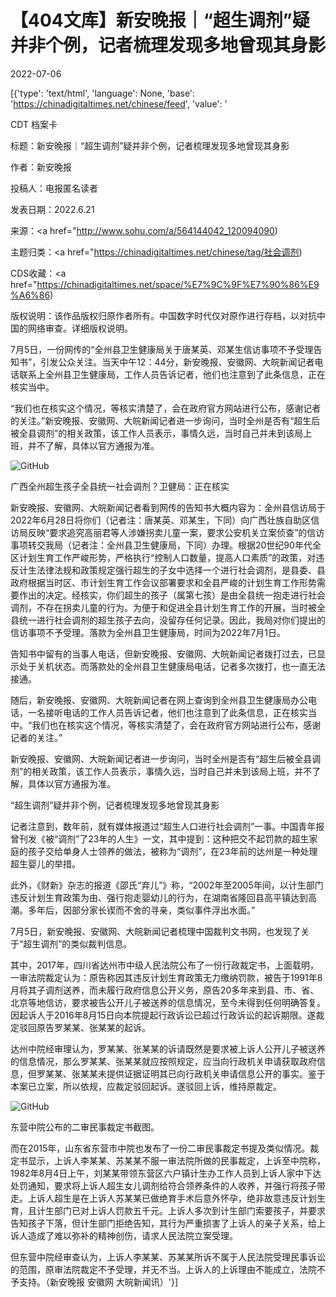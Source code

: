 # 【404文库】新安晚报｜“超生调剂”疑并非个例，记者梳理发现多地曾现其身影

2022-07-06

[{'type': 'text/html', 'language': None, 'base': 'https://chinadigitaltimes.net/chinese/feed', 'value': '

CDT 档案卡

标题：新安晚报｜“超生调剂”疑并非个例，记者梳理发现多地曾现其身影

作者：新安晚报

投稿人：电报匿名读者

发表日期：2022.6.21

来源：<a href="http://www.sohu.com/a/564144042_120094090)

主题归类：<a href="https://chinadigitaltimes.net/chinese/tag/社会调剂)

CDS收藏：<a href="https://chinadigitaltimes.net/space/%E7%9C%9F%E7%90%86%E9%A6%86)

版权说明：该作品版权归原作者所有。中国数字时代仅对原作进行存档，以对抗中国的网络审查。详细版权说明。





7月5日，一份网传的“全州县卫生健康局关于唐某英、邓某生信访事项不予受理告知书”，引发公众关注。当天中午12：44分，新安晚报、安徽网、大皖新闻记者电话联系上全州县卫生健康局，工作人员告诉记者，他们也注意到了此条信息，正在核实当中。

“我们也在核实这个情况，等核实清楚了，会在政府官方网站进行公布，感谢记者的关注。”新安晚报、安徽网、大皖新闻记者进一步询问，当时全州是否有“超生后被全县调剂”的相关政策，该工作人员表示，事情久远，当时自己并未到该局上班，并不了解，具体以官方通报为准。

![GitHub](https://chinadigitaltimes.net/chinese/files/2022/07/post-683915-62c5382397ffa.png)

广西全州超生孩子全县统一社会调剂？卫健局：正在核实

新安晚报、安徽网、大皖新闻记者看到网传的告知书大概内容为：全州县信访局于2022年6月28日将你们（记者注：唐某英、邓某生，下同）向广西壮族自助区信访局反映“要求追究高丽君等人涉嫌拐卖儿童一案，要求公安机关立案侦查”的信访事项转交我局（记者注：全州县卫生健康局，下同）办理。根据20世纪90年代全区计划生育工作严峻形势，严格执行“控制人口数量，提高人口素质”的政策，对违反计生法律法规和政策规定强行超生的子女中选择一个进行社会调剂，是县委、县政府根据当时区、市计划生育工作会议部署要求和全县严峻的计划生育工作形势需要作出的决定。经核实，你们超生的孩子（属第七孩）是由全县统一抱走进行社会调剂，不存在拐卖儿童的行为。为便于和促进全县计划生育工作的开展，当时被全县统一进行社会调剂的超生孩子去向，没留存任何记录。因此，我局对你们提出的信访事项不予受理。落款为全州县卫生健康局，时间为2022年7月1日。

告知书中留有的当事人电话，但新安晚报、安徽网、大皖新闻记者拨打过去，已显示处于关机状态。而落款处的全州县卫生健康局电话，记者多次拨打，也一直无法接通。

随后，新安晚报、安徽网、大皖新闻记者在网上查询到全州县卫生健康局办公电话，一名接听电话的工作人员告诉记者，他们也注意到了此条信息，正在核实当中。“我们也在核实这个情况，等核实清楚了，会在政府官方网站进行公布，感谢记者的关注。”

新安晚报、安徽网、大皖新闻记者进一步询问，当时全州是否有“超生后被全县调剂”的相关政策，该工作人员表示，事情久远，当时自己并未到该局上班，并不了解，具体以官方通报为准。

“超生调剂”疑并非个例，记者梳理发现多地曾现其身影

记者注意到，数年前，就有媒体报道过“超生人口进行社会调剂”一事。中国青年报曾刊发《被“调剂”了23年的人生》一文，其中提到：这种把交不起罚款的超生家庭的孩子交给单身人士领养的做法，被称为“调剂”，在23年前的达州是一种处理超生婴儿的举措。

此外，《财新》杂志的报道《邵氏“弃儿”》称，“2002年至2005年间，以计生部门违反计划生育政策为由、强行抱走婴幼儿的行为，在湖南省隆回县高平镇达到高潮。多年后，因部分家长锲而不舍的寻亲，类似事件浮出水面。”

7月5日，新安晚报、安徽网、大皖新闻记者梳理中国裁判文书网，也发现了关于“超生调剂”的类似裁判信息。

其中，2017年，四川省达州市中级人民法院公布了一份行政裁定书，上面载明，一审法院裁定认为：原告称因其违反计划生育政策无力缴纳罚款，被告于1991年8月将其子调剂送养，而未履行政府信息公开义务，原告20多年来到县、市、省、北京等地信访，要求被告公开儿子被送养的信息情况，至今未得到任何明确答复。因起诉人于2016年8月15日向本院提起行政诉讼已超过行政诉讼的起诉期限。遂裁定驳回原告罗某某、张某某的起诉。

达州中院经审理认为，罗某某、张某某的诉请既然是要求被上诉人公开儿子被送养的信息情况，那么罗某某、张某某就应按照规定，应当向行政机关申请获取政府信息，但罗某某、张某某未提供证据证明其已向行政机关申请信息公开的事实。鉴于本案已立案，所以依规，应裁定驳回起诉。遂驳回上诉，维持原裁定。

![GitHub](https://chinadigitaltimes.net/chinese/files/2022/07/post-683915-62c538242c8b5.png)

东营中院公布的二审民事裁定书截图。

而在2015年，山东省东营市中院也发布了一份二审民事裁定书提及类似情况。裁定书显示，上诉人李某某、苏某某不服一审法院所做的民事裁定，上诉至中院称，1982年8月4日上午，刘某某带领东营区六户镇计生办工作人员到上诉人家中下达处罚通知，要求将上诉人超生女儿调剂给符合领养条件的人收养，并强行将孩子带走。上诉人超生是在上诉人苏某某已做绝育手术后意外怀孕，绝非故意违反计划生育，且计生部门已对上诉人罚款五千元。上诉人多次到计生部门索要孩子，并要求告知孩子下落，但计生部门拒绝告知，其行为严重损害了上诉人的亲子关系，给上诉人造成了难以弥补的精神创伤，请求人民法院立案受理。

但东营中院经审查认为，上诉人李某某、苏某某所诉不属于人民法院受理民事诉讼的范围，原审法院裁定不予受理，并无不当。上诉人的上诉理由不能成立，法院不予支持。（新安晚报 安徽网 大皖新闻讯）'}]